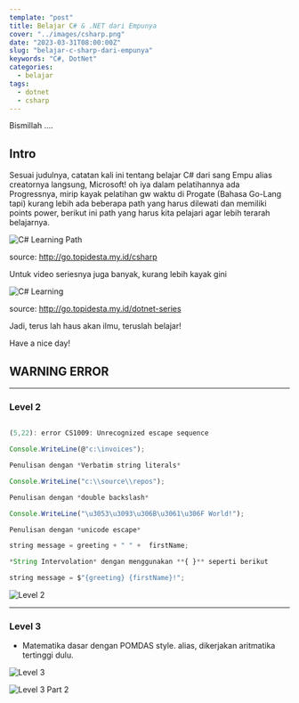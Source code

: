 ```yaml
---
template: "post"
title: Belajar C# & .NET dari Empunya
cover: "../images/csharp.png"
date: "2023-03-31T08:00:00Z"
slug: "belajar-c-sharp-dari-empunya"
keywords: "C#, DotNet"
categories:
  - belajar
tags:
  - dotnet
  - csharp
---
```


Bismillah ....

## Intro

Sesuai judulnya, catatan kali ini tentang belajar C# dari sang Empu alias creatornya langsung, Microsoft! oh iya dalam pelatihannya ada Progressnya, mirip kayak pelatihan gw waktu di Progate (Bahasa Go-Lang tapi) kurang lebih ada beberapa path yang harus dilewati dan memiliki points power, berikut ini path yang harus kita pelajari agar lebih terarah belajarnya.

![C# Learning Path](../images/csharppath.png)

source: http://go.topidesta.my.id/csharp

Untuk video seriesnya juga banyak, kurang lebih kayak gini

![C# Learning](../images/dotnetseries.png)

source: http://go.topidesta.my.id/dotnet-series

Jadi, terus lah haus akan ilmu, teruslah belajar!

Have a nice day!

## WARNING ERROR

---

### Level 2

```javascript

(5,22): error CS1009: Unrecognized escape sequence

Console.WriteLine(@"c:\invoices");

Penulisan dengan *Verbatim string literals*

Console.WriteLine("c:\\source\\repos");

Penulisan dengan *double backslash*

Console.WriteLine("\u3053\u3093\u306B\u3061\u306F World!");

Penulisan dengan *unicode escape*

string message = greeting + " " +  firstName;

*String Intervolation* dengan menggunakan **{ }** seperti berikut

string message = $"{greeting} {firstName}!";

```

![Level 2](../images/level2.png)

---

### Level 3

- Matematika dasar dengan POMDAS style. alias, dikerjakan aritmatika tertinggi dulu.

![Level 3](../images/level3.png)

![Level 3 Part 2](../images/level32.png)
